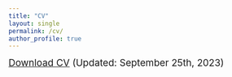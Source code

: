 ```yaml
---
title: "CV"
layout: single
permalink: /cv/
author_profile: true
---
```

  
  <span style="font-size:14pt;">[Download CV](https://seunghunlee918.github.io/cv/CV_shl_202300925.pdf) (Updated: September 25th, 2023) </span>
